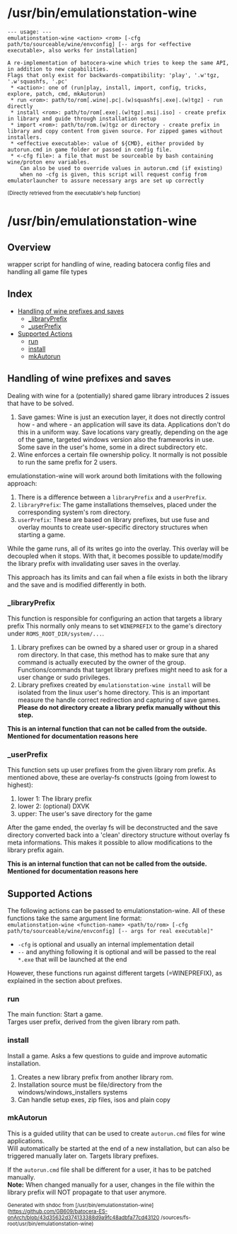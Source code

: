 # /usr/bin/emulationstation-wine

```
--- usage: ---
emulationstation-wine <action> <rom> [-cfg path/to/sourceable/wine/envconfig] [-- args for <effective executable>, also works for installation]

A re-implementation of batocera-wine which tries to keep the same API, in addition to new capabilities.
Flags that only exist for backwards-compatibility: 'play', '.w'tgz, '.w'squashfs, '.pc'
 * <action>: one of (run|play, install, import, config, tricks, explore, patch, cmd, mkAutorun)
 * run <rom>: path/to/rom[.wine|.pc|.(w)squashfs|.exe|.(w)tgz] - run directly
 * install <rom>: path/to/rom[.exe|.(w)tgz|.msi|.iso] - create prefix in library and guide through installation setup
 * import <rom>: path/to/rom.(w)tgz or directory - create prefix in library and copy content from given source. For zipped games without installers.
 * <effective executable>: value of ${CMD}, either provided by autorun.cmd in game folder or passed in config file.
 * <-cfg file>: a file that must be sourceable by bash containing wine/proton env variables.
	Can also be used to override values in autorun.cmd (if existing)
	when no -cfg is given, this script will request config from emulatorlauncher to assure necessary args are set up correctly
```
<sub>(Directly retrieved from the executable's help function)</sub>  

# /usr/bin/emulationstation-wine

## Overview

wrapper script for handling of wine, reading batocera config files and handling all game file types

## Index

* [Handling of wine prefixes and saves](#handling-of-wine-prefixes-and-saves)
  * [_libraryPrefix](#_libraryprefix)
  * [_userPrefix](#_userprefix)
* [Supported Actions](#supported-actions)
  * [run](#run)
  * [install](#install)
  * [mkAutorun](#mkautorun)

## Handling of wine prefixes and saves

Dealing with wine for a (potentially) shared game library introduces 2 issues that have to be solved.
1. Save games: Wine is just an execution layer, it does not directly control how - and where - an application will save its data.
Applications don't do this in a uniform way. Save locations vary greatly, depending on the age of the game, targeted windows version
also the frameworks in use. Some save in the user's home, some in a direct subdirectory etc.
2. Wine enforces a certain file ownership policy. It normally is not possible to run the same prefix for 2 users.

emulationstation-wine will work around both limitations with the following approach:
1. There is a difference between a `libraryPrefix` and a `userPrefix`.
2. `libraryPrefix`: The game installations themselves, placed under the corresponding system's rom directory.
3. `userPrefix`: These are based on library prefixes, but use fuse and overlay mounts to create user-specific directory structures when starting a game. 

While the game runs, all of its writes go into the overlay. This overlay will be decoupled when it stops.
With that, it becomes possible to update/modify the library prefix with invalidating user saves in the overlay.

This approach has its limits and can fail when a file exists in both the library and the save and is modified differently in both.

### _libraryPrefix

This function is responsible for configuring an action that targets a library prefix
This normally only means to set `WINEPREFIX` to the game's directory under `ROMS_ROOT_DIR/system/...`.
1. Library prefixes can be owned by a shared user or group in a shared rom directory. 
In that case, this method has to make sure that any command is actually executed by the owner of the group.
Functions/commands that target library prefixes might need to ask for a user change or sudo privileges.
2. Library prefixes created by `emulationstation-wine install` will be isolated from the linux user's home directory.
This is an important measure the handle correct redirection and capturing of save games.
**Please do not directory create a library prefix manually without this step.**

**This is an internal function that can not be called from the outside. Mentioned for documentation reasons here**

### _userPrefix

This function sets up user prefixes from the given library rom prefix.
As mentioned above, these are overlay-fs constructs (going from lowest to highest):
1. lower 1: The library prefix
2. lower 2: (optional) DXVK
3. upper: The user's save directory for the game

After the game ended, the overlay fs will be deconstructed and the save directory converted back into a
'clean' directory structure without overlay fs meta informations.
This makes it possible to allow modifications to the library prefix again.

**This is an internal function that can not be called from the outside. Mentioned for documentation reasons here**

## Supported Actions

The following actions can be passed to emulationstation-wine.
All of these functions take the same argument line format:<br>
`emulationstation-wine <function-name> <path/to/rom> [-cfg path/to/sourceable/wine/envconfig] [-- args for real executable]"`
* `-cfg` is optional and usually an internal implementation detail
* `--` and anything following it is optional and will be passed to the real `*.exe` that will be launched at the end

However, these functions run against different targets (=WINEPREFIX), as explained in the section about prefixes.

### run

The main function: Start a game.  
Targes user prefix, derived from the given library rom path.

### install

Install a game. Asks a few questions to guide and improve automatic installation.
1. Creates a new library prefix from another library rom.
2. Installation source must be file/directory from the windows/windows_installers systems
3. Can handle setup exes, zip files, isos and plain copy

### mkAutorun

This is a guided utility that can be used to create `autorun.cmd` files for wine applications.  
Will automatically be started at the end of a new installation, but can also be triggered manually later on.
Targets library prefixes. 

If the `autorun.cmd` file shall be different for a user, it has to be patched manually.  
**Note:** When changed manually for a user, changes in the file within the library prefix will NOT propagate to that user anymore.


<sub>Generated with shdoc from [/usr/bin/emulationstation-wine](https://github.com/GB609/batocera-ES-onArch/blob/43d35632d374133388d9a9fc48adbfa77cd43120
/sources/fs-root/usr/bin/emulationstation-wine)</sub>